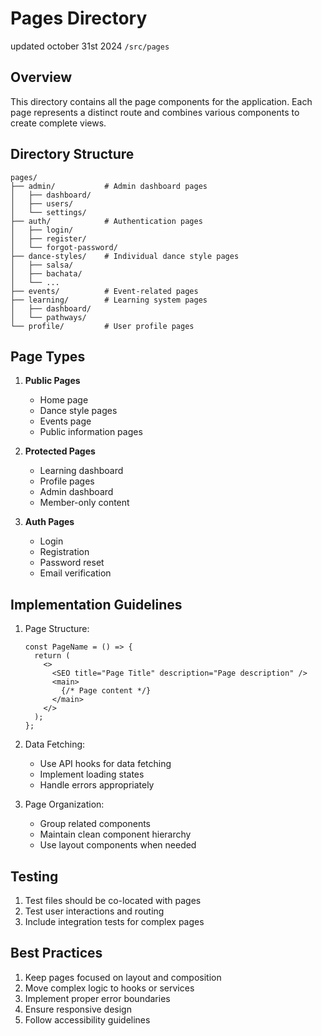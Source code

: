 # Pages Directory
updated october 31st 2024
`/src/pages`

## Overview

This directory contains all the page components for the application. Each page represents a distinct route and combines various components to create complete views.

## Directory Structure

```
pages/
├── admin/           # Admin dashboard pages
│   ├── dashboard/
│   ├── users/
│   └── settings/
├── auth/            # Authentication pages
│   ├── login/
│   ├── register/
│   └── forgot-password/
├── dance-styles/    # Individual dance style pages
│   ├── salsa/
│   ├── bachata/
│   └── ...
├── events/          # Event-related pages
├── learning/        # Learning system pages
│   ├── dashboard/
│   └── pathways/
└── profile/         # User profile pages
```

## Page Types

1. **Public Pages**
   - Home page
   - Dance style pages
   - Events page
   - Public information pages

2. **Protected Pages**
   - Learning dashboard
   - Profile pages
   - Admin dashboard
   - Member-only content

3. **Auth Pages**
   - Login
   - Registration
   - Password reset
   - Email verification

## Implementation Guidelines

1. Page Structure:
   ```tsx
   const PageName = () => {
     return (
       <>
         <SEO title="Page Title" description="Page description" />
         <main>
           {/* Page content */}
         </main>
       </>
     );
   };
   ```

2. Data Fetching:
   - Use API hooks for data fetching
   - Implement loading states
   - Handle errors appropriately

3. Page Organization:
   - Group related components
   - Maintain clean component hierarchy
   - Use layout components when needed

## Testing

1. Test files should be co-located with pages
2. Test user interactions and routing
3. Include integration tests for complex pages

## Best Practices

1. Keep pages focused on layout and composition
2. Move complex logic to hooks or services
3. Implement proper error boundaries
4. Ensure responsive design
5. Follow accessibility guidelines